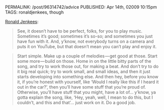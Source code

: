PERMALINK: /post/96314742/advice
PUBLISHED: Apr 14th, 02009 10:15pm
TAGS: ronaldjenkees, though

<span class='person'>[Ronald Jenkees][rj]</span>:

 [rj]: http://youtube.com/watch?v=zuJW7H08HrQ

> See, it doesn’t have to be perfect, folks, for you to play music. Sometimes
> it’s good; sometimes it’s so-so; and sometimes you just have fun with it.
> And, y’know, not everybody turns on a camera and puts it on YouTube, but that
> doesn’t mean you can’t play and enjoy it.

> Start simple. Make up a couple of melodies — get good at those. Start some
> more — build on those. Home in on the little bitty parts of the song, and try
> to work those out, for making a beat. And don’t try to do it big real quick;
> try to work small, and small ideas, and then it just starts developing into
> something else. And then hey, before you know it, if you’re honest with
> yourself, like ‘Would I really like this if I heard it out in the car?’, then
> you’ll have some stuff that you’re proud of. Otherwise, you’ll have stuff
> that you might, have a lot of… y’know, ya gotta explain the song, like, ‘Hey,
> yeah, well, I mean to do this, but I couldn’t, and this and that’… just work
> on it. Do a good job.
